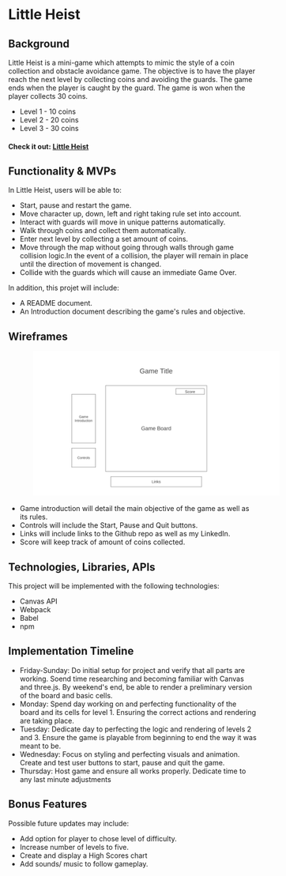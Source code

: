 # Little Heist

## Background
Little Heist is a mini-game which attempts to mimic the style of a coin collection and obstacle avoidance game. The objective is to have the player reach the next level by collecting coins and avoiding the guards. The game ends when the player is caught by the guard. The game is won when the player collects 30 coins. 
<ul>
  <li>Level 1 - 10 coins </li>
  <li>Level 2 - 20 coins</li>
  <li>Level 3 - 30 coins</li>
</ul>

#### Check it out: [Little Heist](https://elsicab.github.io/little-heist/)

## Functionality & MVPs</h3>
In Little Heist, users will be able to:
<ul>
  <li>Start, pause and restart the game.</li>
  <li>Move character up, down, left and right taking rule set into account.</li>
  <li>Interact with guards will move in  unique patterns automatically.</li>
  <li>Walk through coins and collect them automatically.</li>
  <li>Enter next level by collecting a set amount of coins.</li>
  <li>Move through the map without going through walls through game collision logic.In the event of a collision, the player will remain in place until the direction of movement is changed.</li>
  <li>Collide with the guards which will cause an immediate Game Over.</li>
</ul>
In addition, this projet will include: 
<ul>
  <li>A README document.</li>
  <li>An Introduction document describing the game's rules and objective.</li>
</ul>

## Wireframes 
<img src="Homepage-2x.png" style="margin-left: 10%; max-width: 500px;">
<ul>
  <li>Game introduction will detail the main objective of the game as well as its rules.  </li>
  <li>Controls will include the Start, Pause and Quit buttons.</li>
  <li>Links will include links to the Github repo as well as my LinkedIn. </li>
  <li>Score will keep track of amount of coins collected.</li>
</ul>

## Technologies, Libraries, APIs
This project will be implemented with the following technologies:
<ul>
  <li>Canvas API</li>
  <li>Webpack</li>
  <li>Babel</li>
  <li>npm</li>
</ul>

## Implementation Timeline
<ul>
  <li>Friday-Sunday: Do initial setup for project and verify that all parts are working. Soend time researching and becoming familiar with Canvas and three.js. By weekend's end, be able to render a preliminary version of the board and basic cells.</li>
  <li>Monday: Spend day working on and perfecting functionality of the board and its cells for level 1. Ensuring the correct actions and rendering are taking place.</li>
  <li>Tuesday: Dedicate day to perfecting the logic and rendering of levels 2 and 3. Ensure the game is playable from beginning to end the way it was meant to be.</li>
  <li>Wednesday: Focus on styling and perfecting visuals and animation. Create and test user buttons to start, pause and quit the game.</li>
  <li>Thursday: Host game and ensure all works properly. Dedicate time to any last minute adjustments</li>
</ul>

## Bonus Features
Possible future updates may include:
<ul>
  <li>Add option for player to chose level of difficulty.</li>
  <li>Increase number of levels to five.</li>
  <li>Create and display a High Scores chart</li>
  <li>Add sounds/ music to follow gameplay.</li>
</ul>
